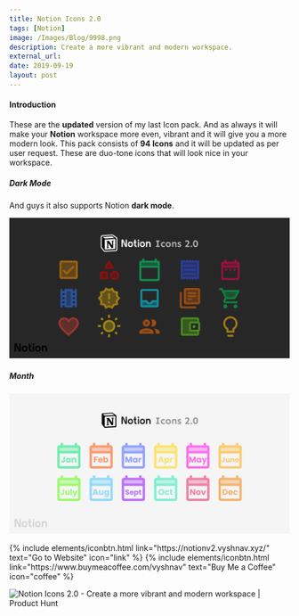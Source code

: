 ```yaml
---
title: Notion Icons 2.0
tags: [Notion]
image: /Images/Blog/9998.png
description: Create a more vibrant and modern workspace.
external_url:
date: 2019-09-19
layout: post
---
```

#### Introduction

These are the **updated** version of my last Icon pack. And as always it will make your **Notion** workspace more even, vibrant and it will give you a more modern look. This pack consists of **94 Icons** and it will be updated as per user request. These are duo-tone icons that will look nice in your workspace.

##### Dark Mode

And guys it also supports Notion **dark mode**.

![alt text](/Images/Blog/9998-1.png "Notion Icons 2.0")

##### Month

![alt text](/Images/Blog/9998-2.png "Notion Icons 2.0")


<p class="text-center">
{% include elements/iconbtn.html link="https://notionv2.vyshnav.xyz/" text="Go to Website" icon="link" %}
{% include elements/iconbtn.html link="https://www.buymeacoffee.com/vyshnav" text="Buy Me a Coffee" icon="coffee" %}
</p>

<p class="text-center">
<a href="https://www.producthunt.com/posts/notion-icons-2-0?utm_source=badge-featured&utm_medium=badge&utm_souce=badge-notion-icons-2-0" target="_blank" style="text-decoration: none !important; background-color: transparent;"><img src="https://api.producthunt.com/widgets/embed-image/v1/featured.svg?post_id=297569&theme=light" alt="Notion Icons 2.0 - Create a more vibrant and modern workspace | Product Hunt" style="width: 250px; height: 54px;" width="250" height="54" /></a>
</p>